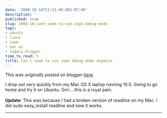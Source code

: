 ```yaml
---
date: '2008-10-14T11:51:00.003-07:00'
description: ''
published: true
slug: 2008-10-cant-seem-to-use-zope-debug-mode
tags:
- ubuntu
- linux
- zope
- mac os
- legacy-blogger
time_to_read: 5
title: Can't seem to use zope debug mode anymore.
---
```


*This was originally posted on blogger [here](https://pydanny.blogspot.com/2008/10/cant-seem-to-use-zope-debug-mode.html)*.

I drop out very quickly from my Mac OS X laptop running 10.5.  Going to go home and try it on Ubuntu.  Grrr... this is a royal pain.<br /><br /><span style="font-weight: bold;">Update</span>: This was because I had a broken version of readline on my Mac. I did sudo easy_install readline and now it works.

---


